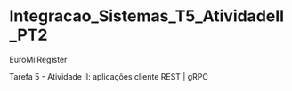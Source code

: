 # Integracao_Sistemas_T5_AtividadeII_PT2

EuroMilRegister

Tarefa 5 - Atividade II: aplicações cliente REST | gRPC
